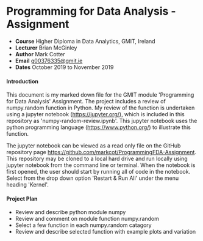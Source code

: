 # Programming for Data Analysis - Assignment
- **Course** Higher Diploma in Data Analytics, GMIT, Ireland
- **Lecturer** Brian McGinley
- **Author** Mark Cotter
- **Email** g00376335@gmit.ie
- **Dates** October 2019 to November 2019

#### Introduction
This document is my marked down file for the GMIT module 'Programming for Data Analysis' Assignment. The project includes a review of numpy.random function in Python. My review of the function is undertaken using a jupyter notebook (https://jupyter.org/), which is included in this repository as 'numpy-random-review.ipynb'. This jupyter notebook uses the python programming language (https://www.python.org/) to illustrate this function.

The jupyter notebook can be viewed as a read only file on the GitHub repository page https://github.com/markcot/ProgrammingFDA-Assignment. This repository may be cloned to a local hard drive and run locally using jupyter notebook from the command line or terminal. When the notebook is first opened, the user should start by running all of code in the notebook. Select from the drop down option 'Restart & Run All' under the menu heading 'Kernel'.

#### Project Plan

- Review and describe python module numpy
- Review and comment on module function numpy.random
- Select a few function in each numpy.random catagory
- Review and describe selected function with example plots and variation